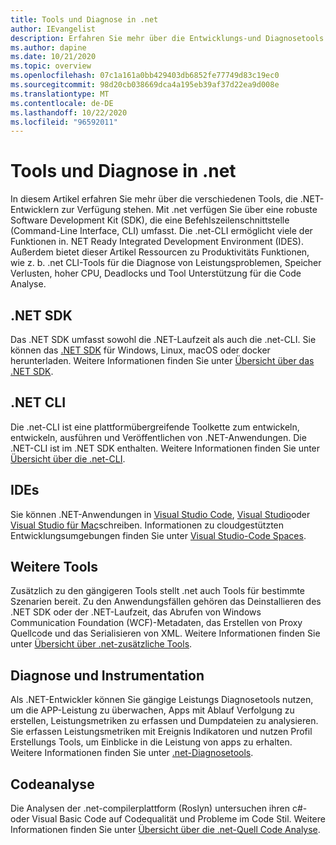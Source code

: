 ```yaml
---
title: Tools und Diagnose in .net
author: IEvangelist
description: Erfahren Sie mehr über die Entwicklungs-und Diagnosetools für .NET-Entwickler.
ms.author: dapine
ms.date: 10/21/2020
ms.topic: overview
ms.openlocfilehash: 07c1a161a0bb429403db6852fe77749d83c19ec0
ms.sourcegitcommit: 98d20cb038669dca4a195eb39af37d22ea9d008e
ms.translationtype: MT
ms.contentlocale: de-DE
ms.lasthandoff: 10/22/2020
ms.locfileid: "96592011"
---
```

# <a name="tools-and-diagnostics-in-net"></a>Tools und Diagnose in .net

In diesem Artikel erfahren Sie mehr über die verschiedenen Tools, die .NET-Entwicklern zur Verfügung stehen. Mit .net verfügen Sie über eine robuste Software Development Kit (SDK), die eine Befehlszeilenschnittstelle (Command-Line Interface, CLI) umfasst. Die .net-CLI ermöglicht viele der Funktionen in. NET Ready Integrated Development Environment (IDES). Außerdem bietet dieser Artikel Ressourcen zu Produktivitäts Funktionen, wie z. b. .net CLI-Tools für die Diagnose von Leistungsproblemen, Speicher Verlusten, hoher CPU, Deadlocks und Tool Unterstützung für die Code Analyse.

## <a name="net-sdk"></a>.NET SDK

Das .NET SDK umfasst sowohl die .NET-Laufzeit als auch die .net-CLI. Sie können das [.NET SDK](https://dotnet.microsoft.com/download) für Windows, Linux, macOS oder docker herunterladen. Weitere Informationen finden Sie unter [Übersicht über das .NET SDK](../core/sdk.md).

## <a name="net-cli"></a>.NET CLI

Die .net-CLI ist eine plattformübergreifende Toolkette zum entwickeln, entwickeln, ausführen und Veröffentlichen von .NET-Anwendungen. Die .NET-CLI ist im .NET SDK enthalten. Weitere Informationen finden Sie unter [Übersicht über die .net-CLI](../core/tools/index.md).

## <a name="ides"></a>IDEs

Sie können .NET-Anwendungen in [Visual Studio Code](https://code.visualstudio.com/docs), [Visual Studio](/visualstudio/windows)oder [Visual Studio für Mac](/visualstudio/mac)schreiben. Informationen zu cloudgestützten Entwicklungsumgebungen finden Sie unter [Visual Studio-Code Spaces](/visualstudio/codespaces/overview/what-is-vsonline).

## <a name="additional-tools"></a>Weitere Tools

Zusätzlich zu den gängigeren Tools stellt .net auch Tools für bestimmte Szenarien bereit. Zu den Anwendungsfällen gehören das Deinstallieren des .NET SDK oder der .NET-Laufzeit, das Abrufen von Windows Communication Foundation (WCF)-Metadaten, das Erstellen von Proxy Quellcode und das Serialisieren von XML. Weitere Informationen finden Sie unter [Übersicht über .net-zusätzliche Tools](../core/additional-tools/index.md).

## <a name="diagnostics-and-instrumentation"></a>Diagnose und Instrumentation

Als .NET-Entwickler können Sie gängige Leistungs Diagnosetools nutzen, um die APP-Leistung zu überwachen, Apps mit Ablauf Verfolgung zu erstellen, Leistungsmetriken zu erfassen und Dumpdateien zu analysieren. Sie erfassen Leistungsmetriken mit Ereignis Indikatoren und nutzen Profil Erstellungs Tools, um Einblicke in die Leistung von apps zu erhalten. Weitere Informationen finden Sie unter [.net-Diagnosetools](../core/diagnostics/index.md).

## <a name="code-analysis"></a>Codeanalyse

Die Analysen der .net-compilerplattform (Roslyn) untersuchen ihren c#-oder Visual Basic Code auf Codequalität und Probleme im Code Stil. Weitere Informationen finden Sie unter [Übersicht über die .net-Quell Code Analyse](code-analysis/overview.md).
